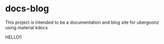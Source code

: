 # docs-blog

This project is intended to be a documentation and blog site for ubergoonz using material kdocs

HELLO!!